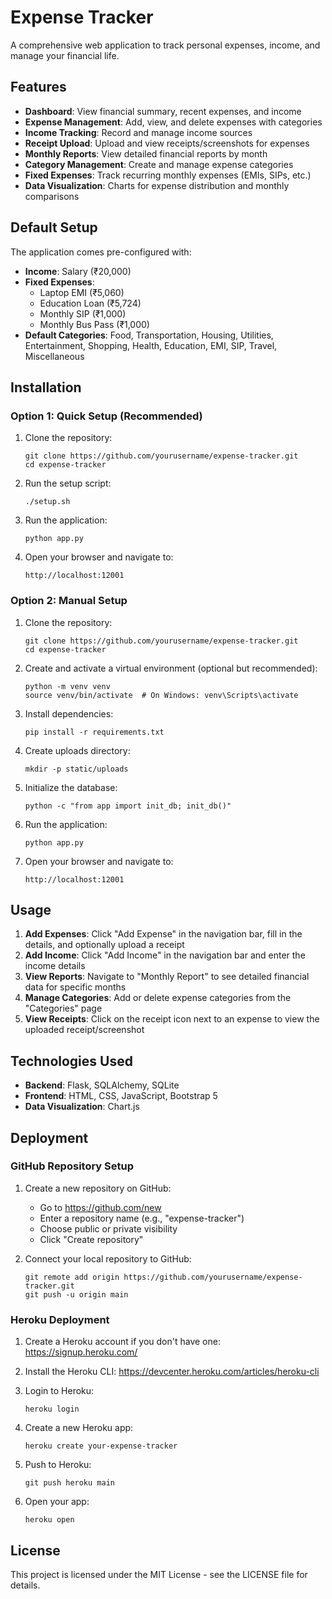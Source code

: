 # Expense Tracker

A comprehensive web application to track personal expenses, income, and manage your financial life.

## Features

- **Dashboard**: View financial summary, recent expenses, and income
- **Expense Management**: Add, view, and delete expenses with categories
- **Income Tracking**: Record and manage income sources
- **Receipt Upload**: Upload and view receipts/screenshots for expenses
- **Monthly Reports**: View detailed financial reports by month
- **Category Management**: Create and manage expense categories
- **Fixed Expenses**: Track recurring monthly expenses (EMIs, SIPs, etc.)
- **Data Visualization**: Charts for expense distribution and monthly comparisons

## Default Setup

The application comes pre-configured with:

- **Income**: Salary (₹20,000)
- **Fixed Expenses**:
  - Laptop EMI (₹5,060)
  - Education Loan (₹5,724)
  - Monthly SIP (₹1,000)
  - Monthly Bus Pass (₹1,000)
- **Default Categories**: Food, Transportation, Housing, Utilities, Entertainment, Shopping, Health, Education, EMI, SIP, Travel, Miscellaneous

## Installation

### Option 1: Quick Setup (Recommended)

1. Clone the repository:
   ```
   git clone https://github.com/yourusername/expense-tracker.git
   cd expense-tracker
   ```

2. Run the setup script:
   ```
   ./setup.sh
   ```

3. Run the application:
   ```
   python app.py
   ```

4. Open your browser and navigate to:
   ```
   http://localhost:12001
   ```

### Option 2: Manual Setup

1. Clone the repository:
   ```
   git clone https://github.com/yourusername/expense-tracker.git
   cd expense-tracker
   ```

2. Create and activate a virtual environment (optional but recommended):
   ```
   python -m venv venv
   source venv/bin/activate  # On Windows: venv\Scripts\activate
   ```

3. Install dependencies:
   ```
   pip install -r requirements.txt
   ```

4. Create uploads directory:
   ```
   mkdir -p static/uploads
   ```

5. Initialize the database:
   ```
   python -c "from app import init_db; init_db()"
   ```

6. Run the application:
   ```
   python app.py
   ```

7. Open your browser and navigate to:
   ```
   http://localhost:12001
   ```

## Usage

1. **Add Expenses**: Click "Add Expense" in the navigation bar, fill in the details, and optionally upload a receipt
2. **Add Income**: Click "Add Income" in the navigation bar and enter the income details
3. **View Reports**: Navigate to "Monthly Report" to see detailed financial data for specific months
4. **Manage Categories**: Add or delete expense categories from the "Categories" page
5. **View Receipts**: Click on the receipt icon next to an expense to view the uploaded receipt/screenshot

## Technologies Used

- **Backend**: Flask, SQLAlchemy, SQLite
- **Frontend**: HTML, CSS, JavaScript, Bootstrap 5
- **Data Visualization**: Chart.js

## Deployment

### GitHub Repository Setup

1. Create a new repository on GitHub:
   - Go to https://github.com/new
   - Enter a repository name (e.g., "expense-tracker")
   - Choose public or private visibility
   - Click "Create repository"

2. Connect your local repository to GitHub:
   ```
   git remote add origin https://github.com/yourusername/expense-tracker.git
   git push -u origin main
   ```

### Heroku Deployment

1. Create a Heroku account if you don't have one: https://signup.heroku.com/

2. Install the Heroku CLI: https://devcenter.heroku.com/articles/heroku-cli

3. Login to Heroku:
   ```
   heroku login
   ```

4. Create a new Heroku app:
   ```
   heroku create your-expense-tracker
   ```

5. Push to Heroku:
   ```
   git push heroku main
   ```

6. Open your app:
   ```
   heroku open
   ```

## License

This project is licensed under the MIT License - see the LICENSE file for details.